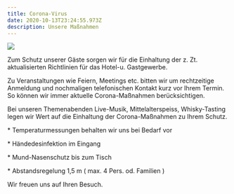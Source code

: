 ```yaml
---
title: Corona-Virus
date: 2020-10-13T23:24:55.973Z
description: Unsere Maßnahmen
---
```

![](/assets/london-taxi-1-.jpg)

<!--StartFragment-->

Zum Schutz unserer Gäste sorgen wir für die Einhaltung der z. Zt. aktualisierten Richtlinien für das Hotel-u. Gastgewerbe.

Zu Veranstaltungen wie Feiern, Meetings etc. bitten wir um rechtzeitige Anmeldung und nochmaligen telefonischen Kontakt kurz vor Ihrem Termin. So können wir immer aktuelle Corona-Maßnahmen berücksichtigen. 

Bei unseren Themenabenden Live-Musik, Mittelalterspeiss, Whisky-Tasting legen wir Wert auf die Einhaltung der Corona-Maßnahmen zu Ihrem Schutz.

\* Temperaturmessungen behalten wir uns bei Bedarf vor

\* Händedesinfektion im Eingang

\* Mund-Nasenschutz bis zum Tisch

\* Abstandsregelung 1,5 m ( max. 4 Pers. od. Familien ) 

Wir freuen uns auf Ihren Besuch.

<!--EndFragment-->